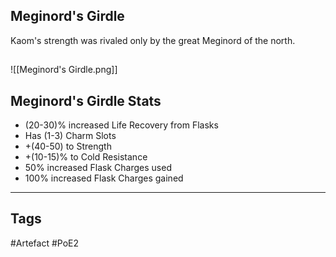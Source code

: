 ## Meginord's Girdle
Kaom's strength was rivaled only by
the great Meginord of the north.
##
![[Meginord's Girdle.png]]
## Meginord's Girdle Stats
- (20-30)% increased Life Recovery from Flasks
- Has (1-3) Charm Slots
- +(40-50) to Strength
- +(10-15)% to Cold Resistance
- 50% increased Flask Charges used
- 100% increased Flask Charges gained


---
## Tags
#Artefact
#PoE2